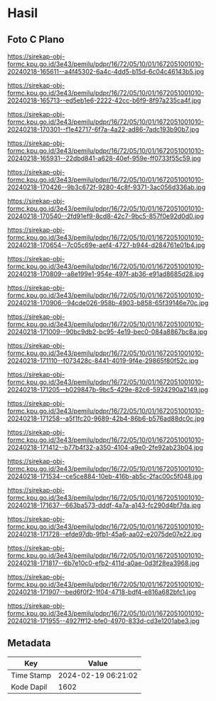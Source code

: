 # Hasil

## Foto C Plano

https://sirekap-obj-formc.kpu.go.id/3e43/pemilu/pdpr/16/72/05/10/01/1672051001010-20240218-165611--a4f45302-6a4c-4dd5-b15d-6c04c46143b5.jpg

https://sirekap-obj-formc.kpu.go.id/3e43/pemilu/pdpr/16/72/05/10/01/1672051001010-20240218-165713--ed5eb1e6-2222-42cc-b6f9-8f97a235ca4f.jpg

https://sirekap-obj-formc.kpu.go.id/3e43/pemilu/pdpr/16/72/05/10/01/1672051001010-20240218-170301--f1e42717-6f7a-4a22-ad86-7adc193b90b7.jpg

https://sirekap-obj-formc.kpu.go.id/3e43/pemilu/pdpr/16/72/05/10/01/1672051001010-20240218-165931--22dbd841-a628-40ef-959e-ff0733f55c59.jpg

https://sirekap-obj-formc.kpu.go.id/3e43/pemilu/pdpr/16/72/05/10/01/1672051001010-20240218-170426--9b3c672f-9280-4c8f-9371-3ac056d336ab.jpg

https://sirekap-obj-formc.kpu.go.id/3e43/pemilu/pdpr/16/72/05/10/01/1672051001010-20240218-170540--2fd91ef9-8cd8-42c7-9bc5-857f0e92d0d0.jpg

https://sirekap-obj-formc.kpu.go.id/3e43/pemilu/pdpr/16/72/05/10/01/1672051001010-20240218-170654--7c05c69e-aef4-4727-b944-d284761e01b4.jpg

https://sirekap-obj-formc.kpu.go.id/3e43/pemilu/pdpr/16/72/05/10/01/1672051001010-20240218-170809--a8e199e1-954e-497f-ab36-e91ad8685d28.jpg

https://sirekap-obj-formc.kpu.go.id/3e43/pemilu/pdpr/16/72/05/10/01/1672051001010-20240218-170906--94cde026-958b-4903-b858-65f39146e70c.jpg

https://sirekap-obj-formc.kpu.go.id/3e43/pemilu/pdpr/16/72/05/10/01/1672051001010-20240218-171009--90bc9db2-bc95-4e19-bec0-084a8867bc8a.jpg

https://sirekap-obj-formc.kpu.go.id/3e43/pemilu/pdpr/16/72/05/10/01/1672051001010-20240218-171110--f073428c-8441-4019-9f4e-29865f80f52c.jpg

https://sirekap-obj-formc.kpu.go.id/3e43/pemilu/pdpr/16/72/05/10/01/1672051001010-20240218-171205--b029847b-9bc5-429e-82c6-5924290a2149.jpg

https://sirekap-obj-formc.kpu.go.id/3e43/pemilu/pdpr/16/72/05/10/01/1672051001010-20240218-171258--a5f1fc20-9689-42b4-86b6-b576ad88dc0c.jpg

https://sirekap-obj-formc.kpu.go.id/3e43/pemilu/pdpr/16/72/05/10/01/1672051001010-20240218-171412--b77b4f32-a350-4104-a9e0-2fe92ab23b04.jpg

https://sirekap-obj-formc.kpu.go.id/3e43/pemilu/pdpr/16/72/05/10/01/1672051001010-20240218-171534--ce5ce884-10eb-416b-ab5c-2fac00c5f048.jpg

https://sirekap-obj-formc.kpu.go.id/3e43/pemilu/pdpr/16/72/05/10/01/1672051001010-20240218-171637--663ba573-dddf-4a7a-a143-fc290d4bf7da.jpg

https://sirekap-obj-formc.kpu.go.id/3e43/pemilu/pdpr/16/72/05/10/01/1672051001010-20240218-171728--efde97db-9fb1-45a6-aa02-e2075de07e22.jpg

https://sirekap-obj-formc.kpu.go.id/3e43/pemilu/pdpr/16/72/05/10/01/1672051001010-20240218-171817--6b7e10c0-efb2-411d-a0ae-0d3f28ea3968.jpg

https://sirekap-obj-formc.kpu.go.id/3e43/pemilu/pdpr/16/72/05/10/01/1672051001010-20240218-171907--bed6f0f2-1f04-4718-bdf4-e816a682bfc1.jpg

https://sirekap-obj-formc.kpu.go.id/3e43/pemilu/pdpr/16/72/05/10/01/1672051001010-20240218-171955--4927ff12-bfe0-4970-833d-cd3e1201abe3.jpg


## Metadata

| Key        | Value               |
| ---------- | ------------------- |
| Time Stamp | 2024-02-19 06:21:02 |
| Kode Dapil | 1602                |



